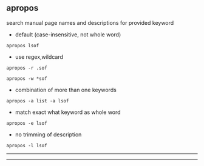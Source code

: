 
## apropos

search manual page names and descriptions for provided keyword

* default (case-insensitive, not whole word)

```
apropos lsof
```

* use regex,wildcard

```
apropos -r .sof

apropos -w *sof
```

* combination of more than one keywords

```
apropos -a list -a lsof
```

* match exact what keyword as whole word

```
apropos -e lsof
```

* no trimming of description

```
apropos -l lsof
```

---
---
